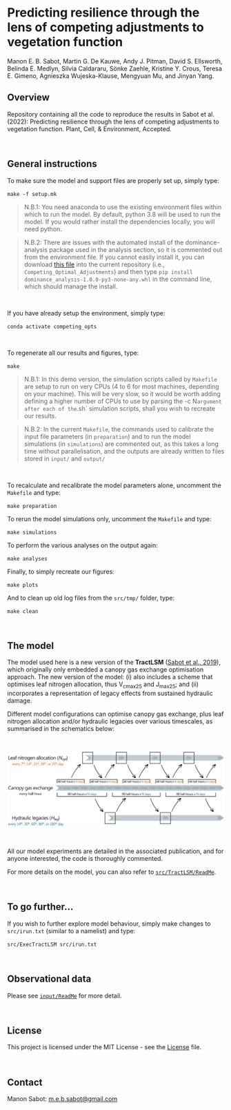 # Predicting resilience through the lens of competing adjustments to vegetation function

Manon E. B. Sabot, Martin G. De Kauwe, Andy J. Pitman, David S. Ellsworth,
Belinda E. Medlyn, Silvia Caldararu, Sönke Zaehle, Kristine Y. Crous,
Teresa E. Gimeno, Agnieszka Wujeska-Klause, Mengyuan Mu, and Jinyan Yang.

## Overview

Repository containing all the code to reproduce the results in
Sabot et al. (2022): Predicting resilience through the lens of competing
adjustments to vegetation function. Plant, Cell, & Environment, Accepted.

&nbsp;

## General instructions

To make sure the model and support files are properly set up, simply type:
```
make -f setup.mk
```
> N.B.1: You need anaconda to use the existing environment files within which
> to run the model. By default, python 3.8 will be used to run the model.
> If you would rather install the dependencies locally, you will need python.

> N.B.2: There are issues with the automated install of the dominance-analysis
> package used in the analysis section, so it is commented out from the
> environment file. If you cannot easily install it, you can download
> [this file](https://github.com/dominance-analysis/dominance-analysis/raw/master/dominance_analysis/dist/dominance_analysis-1.0.0-py3-none-any.whl)
> into the current repository (i.e., `Competing_Optimal_Adjustments`) and then
> type `pip install dominance_analysis-1.0.0-py3-none-any.whl` in the command
> line, which should manage the install.

&nbsp;

If you have already setup the environment, simply type:
```
conda activate competing_opts
```

&nbsp;

To regenerate all our results and figures, type:

```
make
```

> N.B.1: In this demo version, the simulation scripts called by `Makefile` are
> setup to run on very CPUs (4 to 6 for most machines, depending on your
> machine). This will be very slow, so it would be worth adding defining a
> higher number of CPUs to use by parsing the -c N` argument after each of
> the `.sh` simulation scripts, shall you wish to recreate our results.

> N.B.2: In the current `Makefile`, the commands used to calibrate the input
> file parameters (in `preparation`) and to run the model simulations (in
> `simulations`) are commented out, as this takes a long time without
> parallelisation, and the outputs are already written to files stored in
> `input/` and `output/`

&nbsp;

To recalculate and recalibrate the model parameters alone, uncomment the
`Makefile` and type:

```
make preparation
```

To rerun the model simulations only, uncomment the `Makefile` and type:

```
make simulations
```

To perform the various analyses on the output again:

```
make analyses
```

Finally, to simply recreate our figures:

```
make plots
```

And to clean up old log files from the `src/tmp/` folder, type:
```
make clean
```

&nbsp;

## The model

The model used here is a new version of the **TractLSM**
([Sabot et al., 2019](https://doi.org/10.5281/zenodo.3566722)), which
originally only embedded a canopy gas exchange optimisation approach. The new
version of the model: (i) also includes a scheme that optimises leaf nitrogen
allocation, thus V<sub>cmax25</sub> and J<sub>max25</sub>; and (ii)
incorporates a representation of legacy effects from sustained hydraulic
damage.

Different model configurations can optimise canopy gas exchange, plus leaf
nitrogen allocation and/or hydraulic legacies over various timescales, as
summarised in the schematics below:

&nbsp;

![alt text](src/extra/model_configurations.png)

&nbsp;

All our model experiments are detailed in the associated publication, and for
anyone interested, the code is thoroughly commented.

For more details on the model, you can also refer to
[`src/TractLSM/ReadMe`](src/TractLSM/ReadMe.md).

&nbsp;

## To go further...

If you wish to further explore model behaviour, simply make changes to
`src/irun.txt` (similar to a namelist) and type:

```
src/ExecTractLSM src/irun.txt
```
&nbsp;

## Observational data

Please see [`input/ReadMe`](input/ReadMe.md) for more detail.

&nbsp;

## License

This project is licensed under the MIT License - see the [License](License)
file.

&nbsp;

## Contact

Manon Sabot: [m.e.b.sabot@gmail.com](mailto:m.e.b.sabot@gmail.com?subject=[Competing_Optimisations]%20Source%20Han%20Sans)
